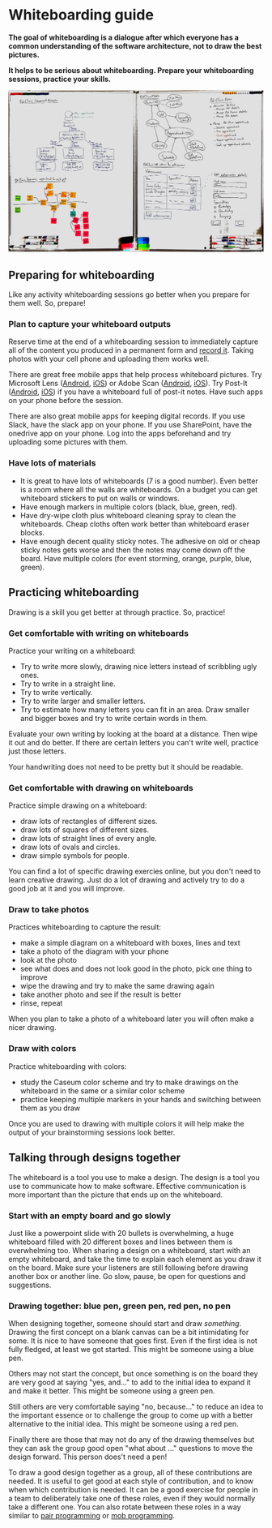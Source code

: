 # Whiteboarding guide

**The goal of whiteboarding is a dialogue after which everyone has a common understanding of the software architecture, not to draw the best pictures.**

**It helps to be serious about whiteboarding. Prepare your whiteboarding sessions, practice your skills.**

![Processed photo of a whiteboard containing architecture diagrams](whiteboarding-example.jpg)

## Preparing for whiteboarding

Like any activity whiteboarding sessions go better when you prepare for them well. So, prepare!

### Plan to capture your whiteboard outputs

Reserve time at the end of a whiteboarding session to immediately capture all of the content you produced in a permanent form and [record it](records.md). Taking photos with your cell phone and uploading them works well.

There are great free mobile apps that help process whiteboard pictures. Try Microsoft Lens ([Android](https://play.google.com/store/apps/details?id=com.microsoft.office.officelens), [iOS](https://apps.apple.com/us/app/office-lens/id975925059)) or Adobe Scan ([Android](https://play.google.com/store/apps/details?id=com.adobe.scan.android), [iOS](https://apps.apple.com/us/app/adobe-scan-pdf-ocr-scanner/id1199564834)). Try Post-It ([Android](https://apps.apple.com/us/app/post-it/id920127738), [iOS](https://play.google.com/store/apps/details?id=com.mmm.postit)) if you have a whiteboard full of post-it notes. Have such apps on your phone before the session.

There are also great mobile apps for keeping digital records. If you use Slack, have the slack app on your phone. If you use SharePoint, have the onedrive app on your phone. Log into the apps beforehand and try uploading some pictures with them.

### Have lots of materials

* It is great to have lots of whiteboards (7 is a good number). Even better is a room where all the walls are whiteboards. On a budget you can get whiteboard stickers to put on walls or windows.
* Have enough markers in multiple colors (black, blue, green, red).
* Have dry-wipe cloth plus whiteboard cleaning spray to clean the whiteboards. Cheap cloths often work better than whiteboard eraser blocks.
* Have enough decent quality sticky notes. The adhesive on old or cheap sticky notes gets worse and then the notes may come down off the board. Have multiple colors (for event storming, orange, purple, blue, green).

## Practicing whiteboarding

Drawing is a skill you get better at through practice. So, practice!

### Get comfortable with writing on whiteboards

Practice your writing on a whiteboard:
* Try to write more slowly, drawing nice letters instead of scribbling ugly ones.
* Try to write in a straight line.
* Try to write vertically.
* Try to write larger and smaller letters.
* Try to estimate how many letters you can fit in an area. Draw smaller and bigger boxes and try to write certain words in them.

Evaluate your own writing by looking at the board at a distance. Then wipe it out and do better. If there are certain letters you can't write well, practice just those letters.

Your handwriting does not need to be pretty but it should be readable.

### Get comfortable with drawing on whiteboards

Practice simple drawing on a whiteboard:
* draw lots of rectangles of different sizes.
* draw lots of squares of different sizes.
* draw lots of straight lines of every angle.
* draw lots of ovals and circles.
* draw simple symbols for people.

You can find a lot of specific drawing exercies online, but you don't need to learn creative drawing. Just do a lot of drawing and actively try to do a good job at it and you will improve.

### Draw to take photos

Practices whiteboarding to capture the result:
* make a simple diagram on a whiteboard with boxes, lines and text
* take a photo of the diagram with your phone
* look at the photo
* see what does and does not look good in the photo, pick one thing to improve
* wipe the drawing and try to make the same drawing again
* take another photo and see if the result is better
* rinse, repeat

When you plan to take a photo of a whiteboard later you will often make a nicer drawing.

### Draw with colors

Practice whiteboarding with colors:
* study the Caseum color scheme and try to make drawings on the whiteboard in the same or a similar color scheme
* practice keeping multiple markers in your hands and switching between them as you draw

Once you are used to drawing with multiple colors it will help make the output of your brainstorming sessions look better.

## Talking through designs together

The whiteboard is a tool you use to make a design. The design is a tool you use to communicate how to make software. Effective communication is more important than the picture that ends up on the whiteboard.

### Start with an empty board and go slowly

Just like a powerpoint slide with 20 bullets is overwhelming, a huge whiteboard filled with 20 different boxes and lines between them is overwhelming too. When sharing a design on a whiteboard, start with an empty whiteboard, and take the time to explain each element as you draw it on the board. Make sure your listeners are still following before drawing another box or another line. Go slow, pause, be open for questions and suggestions.

### Drawing together: blue pen, green pen, red pen, no pen

When designing together, someone should start and draw _something_. Drawing the first concept on a blank canvas can be a bit intimidating for some. It is nice to have someone that goes first. Even if the first idea is not fully fledged, at least we got started. This might be someone using a blue pen.

Others may not start the concept, but once something is on the board they are very good at saying "yes, and..." to add to the initial idea to expand it and make it better. This might be someone using a green pen.

Still others are very comfortable saying "no, because..." to reduce an idea to the important essence or to challenge the group to come up with a better alternative to the initial idea. This might be someone using a red pen.

Finally there are those that may not do any of the drawing themselves but they can ask the group good open "what about ..." questions to move the design forward. This person does't need a pen!

To draw a good design together as a group, all of these contributions are needed. It is useful to get good at each style of contribution, and to know when which contribution is needed. It can be a good exercise for people in a team to deliberately take one of these roles, even if they would normally take a different one. You can also rotate between these roles in a way similar to [pair programming](https://www.agilealliance.org/glossary/pairing/) or [mob programming](https://www.agilealliance.org/glossary/mob-programming/).
